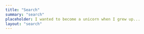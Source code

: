 ```yaml
---
title: "Search"
summary: "search"
placeholder: I wanted to become a unicorn when I grew up...
layout: "search"
---
```

